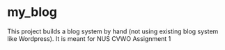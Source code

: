 # my_blog
This project builds a blog system by hand (not using existing blog system like Wordpress). It is meant for NUS CVWO Assignment 1 
